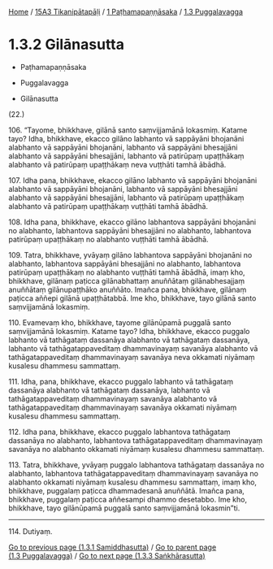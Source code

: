 
[Home](/) / [15A3 Tikanipātapāḷi](../...md) / [1 Paṭhamapaṇṇāsaka](...md) / [1.3 Puggalavagga](../15A3/1/1.3.md)

# 1.3.2 Gilānasutta

* Paṭhamapaṇṇāsaka

* Puggalavagga

* Gilānasutta

(22.)

106\. “Tayome, bhikkhave, gilānā santo saṃvijjamānā lokasmiṃ. Katame tayo? Idha, bhikkhave, ekacco gilāno labhanto vā sappāyāni bhojanāni alabhanto vā sappāyāni bhojanāni, labhanto vā sappāyāni bhesajjāni alabhanto vā sappāyāni bhesajjāni, labhanto vā patirūpaṃ upaṭṭhākaṃ alabhanto vā patirūpaṃ upaṭṭhākaṃ neva vuṭṭhāti tamhā ābādhā.

107\. Idha pana, bhikkhave, ekacco gilāno labhanto vā sappāyāni bhojanāni alabhanto vā sappāyāni bhojanāni, labhanto vā sappāyāni bhesajjāni alabhanto vā sappāyāni bhesajjāni, labhanto vā patirūpaṃ upaṭṭhākaṃ alabhanto vā patirūpaṃ upaṭṭhākaṃ vuṭṭhāti tamhā ābādhā.

108\. Idha pana, bhikkhave, ekacco gilāno labhantova sappāyāni bhojanāni no alabhanto, labhantova sappāyāni bhesajjāni no alabhanto, labhantova patirūpaṃ upaṭṭhākaṃ no alabhanto vuṭṭhāti tamhā ābādhā.

109\. Tatra, bhikkhave, yvāyaṃ gilāno labhantova sappāyāni bhojanāni no alabhanto, labhantova sappāyāni bhesajjāni no alabhanto, labhantova patirūpaṃ upaṭṭhākaṃ no alabhanto vuṭṭhāti tamhā ābādhā, imaṃ kho, bhikkhave, gilānaṃ paṭicca gilānabhattaṃ anuññātaṃ gilānabhesajjaṃ anuññātaṃ gilānupaṭṭhāko anuññāto. Imañca pana, bhikkhave, gilānaṃ paṭicca aññepi gilānā upaṭṭhātabbā. Ime kho, bhikkhave, tayo gilānā santo saṃvijjamānā lokasmiṃ.

110\. Evamevaṃ kho, bhikkhave, tayome gilānūpamā puggalā santo saṃvijjamānā lokasmiṃ. Katame tayo? Idha, bhikkhave, ekacco puggalo labhanto vā tathāgataṃ dassanāya alabhanto vā tathāgataṃ dassanāya, labhanto vā tathāgatappaveditaṃ dhammavinayaṃ savanāya alabhanto vā tathāgatappaveditaṃ dhammavinayaṃ savanāya neva okkamati niyāmaṃ kusalesu dhammesu sammattaṃ.

111\. Idha, pana, bhikkhave, ekacco puggalo labhanto vā tathāgataṃ dassanāya alabhanto vā tathāgataṃ dassanāya, labhanto vā tathāgatappaveditaṃ dhammavinayaṃ savanāya alabhanto vā tathāgatappaveditaṃ dhammavinayaṃ savanāya okkamati niyāmaṃ kusalesu dhammesu sammattaṃ.

112\. Idha pana, bhikkhave, ekacco puggalo labhantova tathāgataṃ dassanāya no alabhanto, labhantova tathāgatappaveditaṃ dhammavinayaṃ savanāya no alabhanto okkamati niyāmaṃ kusalesu dhammesu sammattaṃ.

113\. Tatra, bhikkhave, yvāyaṃ puggalo labhantova tathāgataṃ dassanāya no alabhanto, labhantova tathāgatappaveditaṃ dhammavinayaṃ savanāya no alabhanto okkamati niyāmaṃ kusalesu dhammesu sammattaṃ, imaṃ kho, bhikkhave, puggalaṃ paṭicca dhammadesanā anuññātā. Imañca pana, bhikkhave, puggalaṃ paṭicca aññesampi dhammo desetabbo. Ime kho, bhikkhave, tayo gilānūpamā puggalā santo saṃvijjamānā lokasmin”ti.

---

114\. Dutiyaṃ.



[Go to previous page (1.3.1 Samiddhasutta)](1.3.1.md) / [Go to parent page (1.3 Puggalavagga)](../15A3/1/1.3.md) / [Go to next page (1.3.3 Saṅkhārasutta)](1.3.3.md)


